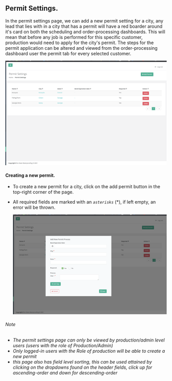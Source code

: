 ## Permit Settings.

In the permit settings page, we can add a new permit setting for a city, any lead that lies with in a city that has a
permit will have a red boarder around it's card on both the scheduling and order-processing dashboards.
This will mean that before any job is performed for this specific customer, production would need to apply for the city's
permit. The steps for the permit application can be altered and viewed from the order-processing dashboard user the
permit tab for every selected customer.

![Permit setting's page](../../scheduling/images/permit-setting-page.png?raw=true "Permit Settings")

#### Creating a new permit.
* To create a new permit for a city, click on the add permit button in the  top-right corner of the page.
* All required fields are marked with an _`asterisks`_ (*), if left empty, an error will be thrown.

    ![New Permit Form screenshot](../../scheduling/images/new-permit-form.png?raw=true "New Permit Form")

###### Note
* _The permit settings page can only be viewed by production/admin level users (users with the role of Production/Admin)_
* _Only logged-in users with the Role of production will be able to create a new permit_
* _this page also has field level sorting, this can be used attained by clicking on the dropdowns found on the header
  fields, click up for ascending-order and down for descending-order_

